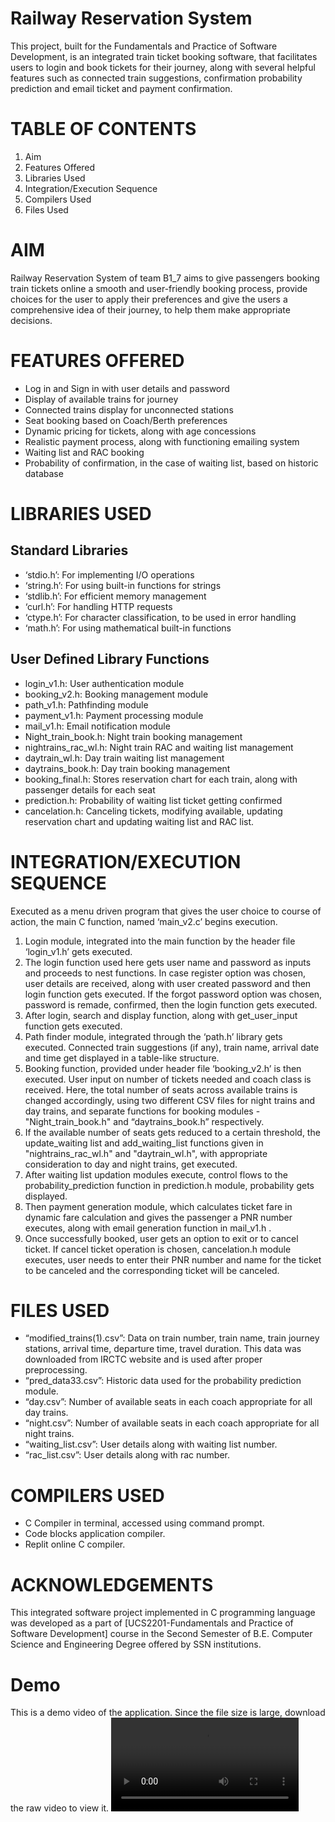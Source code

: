 # Railway Reservation System

This project, built for the Fundamentals and Practice of Software Development, is an integrated train ticket booking software, that facilitates users to login and book tickets for their journey, along with several helpful features such as connected train suggestions, confirmation probability prediction and email ticket and payment confirmation.

# TABLE OF CONTENTS

1. Aim
2. Features Offered
3. Libraries Used
4. Integration/Execution Sequence
5. Compilers Used
6. Files Used

# AIM

Railway Reservation System of team B1_7 aims to give passengers booking train tickets online a smooth and user-friendly booking process, provide choices for the user to apply their preferences and give the users a comprehensive idea of their journey, to help them make appropriate decisions.

# FEATURES OFFERED

- Log in and Sign in with user details and password
- Display of available trains for journey
- Connected trains display for unconnected stations
- Seat booking based on Coach/Berth preferences
- Dynamic pricing for tickets, along with age concessions
- Realistic payment process, along with functioning emailing system
- Waiting list and RAC booking
- Probability of confirmation, in the case of waiting list, based on historic database

# LIBRARIES USED

## Standard Libraries

- ‘stdio.h’: For implementing I/O operations
- ‘string.h’: For using built-in functions for strings
- ‘stdlib.h’: For efficient memory management
- ‘curl.h’: For handling HTTP requests
- ‘ctype.h’: For character classification, to be used in error handling
- ‘math.h’: For using mathematical built-in functions

## User Defined Library Functions

- login_v1.h: User authentication module
- booking_v2.h: Booking management module
- path_v1.h: Pathfinding module
- payment_v1.h: Payment processing module
- mail_v1.h: Email notification module
- Night_train_book.h: Night train booking management
- nightrains_rac_wl.h: Night train RAC and waiting list management
- daytrain_wl.h: Day train waiting list management
- daytrains_book.h: Day train booking management
- booking_final.h: Stores reservation chart for each train, along with passenger details for each seat
- prediction.h: Probability of waiting list ticket getting confirmed
- cancelation.h: Canceling tickets, modifying available, updating reservation chart and updating waiting list and RAC list.

# INTEGRATION/EXECUTION SEQUENCE

Executed as a menu driven program that gives the user choice to course of action, the main C function, named ‘main_v2.c’ begins execution.

1. Login module, integrated into the main function by the header file ‘login_v1.h’ gets executed.
2. The login function used here gets user name and password as inputs and proceeds to nest functions. In case register option was chosen, user details are received, along with user created password and then login function gets executed. If the forgot password option was chosen, password is remade, confirmed, then the login function gets executed.
3. After login, search and display function, along with get_user_input function gets executed.
4. Path finder module, integrated through the ‘path.h’ library gets executed. Connected train suggestions (if any), train name, arrival date and time get displayed in a table-like structure.
5. Booking function, provided under header file ‘booking_v2.h’ is then executed. User input on number of tickets needed and coach class is received. Here, the total number of seats across available trains is changed accordingly, using two different CSV files for night trains and day trains, and separate functions for booking modules - "Night_train_book.h" and “daytrains_book.h” respectively.
6. If the available number of seats gets reduced to a certain threshold, the update_waiting list and add_waiting_list functions given in "nightrains_rac_wl.h" and "daytrain_wl.h", with appropriate consideration to day and night trains, get executed.
7. After waiting list updation modules execute, control flows to the probability_prediction function in prediction.h module, probability gets displayed.
8. Then payment generation module, which calculates ticket fare in dynamic fare calculation and gives the passenger a PNR number executes, along with email generation function in mail_v1.h .
9. Once successfully booked, user gets an option to exit or to cancel ticket. If cancel ticket operation is chosen, cancelation.h module executes, user needs to enter their PNR number and name for the ticket to be canceled and the corresponding ticket will be canceled.

# FILES USED

- “modified_trains(1).csv”: Data on train number, train name, train journey stations, arrival time, departure time, travel duration. This data was downloaded from IRCTC website and is used after proper preprocessing.
- “pred_data33.csv”: Historic data used for the probability prediction module.
- “day.csv”: Number of available seats in each coach appropriate for all day trains.
- “night.csv”: Number of available seats in each coach appropriate for all night trains.
- “waiting_list.csv”: User details along with waiting list number.
- “rac_list.csv”: User details along with rac number.

# COMPILERS USED

- C Compiler in terminal, accessed using command prompt.
- Code blocks application compiler.
- Replit online C compiler.

# ACKNOWLEDGEMENTS

This integrated software project implemented in C programming language was developed as a part of \[UCS2201-Fundamentals and Practice of Software Development\] course in the Second Semester of B.E. Computer Science and Engineering Degree offered by SSN institutions.

# Demo

This is a demo video of the application. Since the file size is large, download the raw video to view it.
![Demo Video](demo-rrs.mp4)

